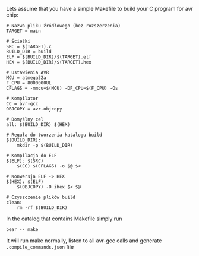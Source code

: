 Lets assume that you have a simple Makefile to build your C program for avr chip:

```
# Nazwa pliku źródłowego (bez rozszerzenia)
TARGET = main

# Ścieżki
SRC = $(TARGET).c
BUILD_DIR = build
ELF = $(BUILD_DIR)/$(TARGET).elf
HEX = $(BUILD_DIR)/$(TARGET).hex

# Ustawienia AVR
MCU = atmega32a
F_CPU = 8000000UL
CFLAGS = -mmcu=$(MCU) -DF_CPU=$(F_CPU) -Os

# Kompilator
CC = avr-gcc
OBJCOPY = avr-objcopy

# Domyślny cel
all: $(BUILD_DIR) $(HEX)

# Reguła do tworzenia katalogu build
$(BUILD_DIR):
	mkdir -p $(BUILD_DIR)

# Kompilacja do ELF
$(ELF): $(SRC)
	$(CC) $(CFLAGS) -o $@ $<

# Konwersja ELF -> HEX
$(HEX): $(ELF)
	$(OBJCOPY) -O ihex $< $@

# Czyszczenie plików build
clean:
	rm -rf $(BUILD_DIR)

```

In the catalog that contains Makefile simply run
```
bear -- make 
```
It will run make normally, listen to all avr-gcc calls and generate `.compile_commands.json` file